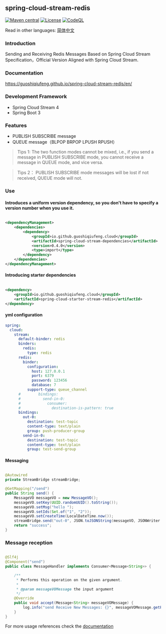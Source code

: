 ## spring-cloud-stream-redis

[![Maven central](https://img.shields.io/maven-central/v/io.github.guoshiqiufeng.cloud/spring-cloud-starter-stream-redis.svg?style=flat-square)](https://search.maven.org/search?q=g:io.github.guoshiqiufeng.cloud%20AND%20a:spring-cloud-starter-stream-redis)
[![License](https://img.shields.io/:license-apache-brightgreen.svg?style=flat-square)](http://www.apache.org/licenses/LICENSE-2.0.html)
[![CodeQL](https://github.com/guoshiqiufeng/spring-cloud-stream-redis/actions/workflows/github-code-scanning/codeql/badge.svg)](https://github.com/guoshiqiufeng/spring-cloud-stream-redis/actions/workflows/github-code-scanning/codeql)

Read in other languages: [简体中文](README-zh.md)

### Introduction

Sending and Receiving Redis Messages Based on Spring Cloud Stream Specification，Official Version Aligned with Spring
Cloud Stream.

### Documentation

https://guoshiqiufeng.github.io/spring-cloud-stream-redis/en/

### Development Framework

- Spring Cloud Stream 4
- Spring Boot 3

### Features

- PUBLISH SUBSCRIBE message
- QUEUE message（BLPOP BRPOP LPUSH RPUSH）

> Tips 1: The two function modes cannot be mixed, i.e., if you send a message in PUBLISH SUBSCRIBE mode, you cannot
> receive a message in QUEUE mode, and vice versa.

> Tips 2： PUBLISH SUBSCRIBE mode messages will be lost if not received, QUEUE mode will not.

### Use

#### Introduces a uniform version dependency, so you don't have to specify a version number when you use it.

```xml

<dependencyManagement>
    <dependencies>
        <dependency>
            <groupId>io.github.guoshiqiufeng.cloud</groupId>
            <artifactId>spring-cloud-stream-dependencies</artifactId>
            <version>0.4.0</version>
            <type>import</type>
        </dependency>
    </dependencies>
</dependencyManagement>
```

#### Introducing starter dependencies

```xml

<dependency>
    <groupId>io.github.guoshiqiufeng.cloud</groupId>
    <artifactId>spring-cloud-starter-stream-redis</artifactId>
</dependency>
```

#### yml configuration

```yaml
spring:
  cloud:
    stream:
      default-binder: redis
      binders:
        redis:
          type: redis
      redis:
        binder:
          configuration:
            host: 127.0.0.1
            port: 6379
            password: 123456
            database: 7
          support-type: queue_channel
      #        bindings:
      #          send-in-0:
      #            consumer:
      #              destination-is-pattern: true
      bindings:
        out-0:
          destination: test-topic
          content-type: text/plain
          group: push-producer-group
        send-in-0:
          destination: test-topic
          content-type: text/plain
          group: test-send-group
```

#### Messaging

```java

@Autowired
private StreamBridge streamBridge;

@GetMapping("/send")
public String send() {
    MessageVO messageVO = new MessageVO();
    messageVO.setKey(UUID.randomUUID().toString());
    messageVO.setMsg("hello ");
    messageVO.setIds(Set.of("1", "2"));
    messageVO.setCreateTime(LocalDateTime.now());
    streamBridge.send("out-0", JSON.toJSONString(messageVO, JSONWriter.Feature.WriteClassName));
    return "success";
}
```

### Message reception

```java

@Slf4j
@Component("send")
public class MessageHandler implements Consumer<Message<String>> {

    /**
     * Performs this operation on the given argument.
     *
     * @param messageVOMessage the input argument
     */
    @Override
    public void accept(Message<String> messageVOMessage) {
        log.info("send Receive New Messages: {}", messageVOMessage.getPayload());
    }
}
```

For more usage references check the [documentation](https://guoshiqiufeng.github.io/spring-cloud-stream-redis/en/)
